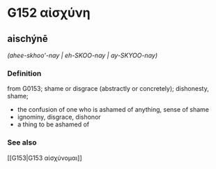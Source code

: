 # G152 αἰσχύνη

## aischýnē

_(ahee-skhoo'-nay | eh-SKOO-nay | ay-SKYOO-nay)_

### Definition

from G0153; shame or disgrace (abstractly or concretely); dishonesty, shame; 

- the confusion of one who is ashamed of anything, sense of shame
- ignominy, disgrace, dishonor
- a thing to be ashamed of

### See also

[[G153|G153 αἰσχύνομαι]]
